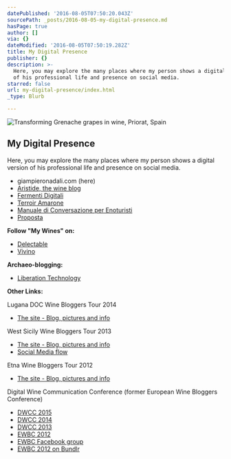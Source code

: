 ```yaml
---
datePublished: '2016-08-05T07:50:20.043Z'
sourcePath: _posts/2016-08-05-my-digital-presence.md
hasPage: true
author: []
via: {}
dateModified: '2016-08-05T07:50:19.282Z'
title: My Digital Presence
publisher: {}
description: >-
  Here, you may explore the many places where my person shows a digital version
  of his professional life and presence on social media.
starred: false
url: my-digital-presence/index.html
_type: Blurb

---
```

![Transforming Grenache grapes in wine, Priorat, Spain](https://the-grid-user-content.s3-us-west-2.amazonaws.com/2a1e9f5a-99b1-4738-9cd4-41f55b364137.jpg)

## My Digital Presence

Here, you may explore the many places where my person shows a digital version of his professional life and presence on social media.

* giampieronadali.com (here)
* [Aristide, the wine blog][0]
* [Fermenti Digitali][1]
* [Terroir Amarone][2]
* [Manuale di Conversazione per Enoturisti][3]
* [Proposta][4]

**Follow "My Wines" on:**

* [Delectable][5]
* [Vivino][6]

**Archaeo-blogging:**

* [Liberation Technology][7]

**Other Links:**

Lugana DOC Wine Bloggers Tour 2014

* [The site - Blog, pictures and info][8]

West Sicily Wine Bloggers Tour 2013

* [The site - Blog, pictures and info][9]
* [Social Media flow][10]

Etna Wine Bloggers Tour 2012

* [The site - Blog, pictures and info][11]

Digital Wine Communication Conference (former European Wine Bloggers Conference)

* [DWCC 2015][12]
* [DWCC 2014][13]
* [DWCC 2013][14]
* [EWBC 2012][15]
* [EWBC Facebook group][16]
* [EWBC 2012 on Bundlr][17]

[0]: http://www.aristide.biz/
[1]: http://www.fermentidigitali.com/
[2]: http://www.terroiramarone.net/
[3]: http://www.fermentidigitali.com/eno-turisti
[4]: http://www.propostanet.com/
[5]: https://delectable.com/@giampieronadali
[6]: http://www.vivino.com/users/giampieronadali
[7]: http://nadali.blogs.com/
[8]: http://www.luganawinetour.com/
[9]: http://westsicilywinetour.com/
[10]: http://tagboard.com/WestSicilyWine
[11]: http://etnawinetour.com/
[12]: http://2015.dwcc.co/
[13]: http://2014.dwcc.co/
[14]: http://dwcc.co/
[15]: http://ewbc12.vrazon.com/
[16]: http://www.facebook.com/groups/118872121585073/
[17]: http://bundlr.com/b/ewbc-2012-izmir-turkey